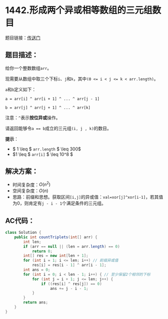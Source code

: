 # 1442.形成两个异或相等数组的三元组数目
题目链接：[传送门](https://leetcode-cn.com/problems/count-triplets-that-can-form-two-arrays-of-equal-xor/)

## 题目描述：
给你一个整数数组`arr`。

现需要从数组中取三个下标`i`、`j`和`k`，其中`(0 <= i < j <= k < arr.length)`。

`a`和`b`定义如下：

`a = arr[i] ^ arr[i + 1] ^ ... ^ arr[j - 1]`

`b = arr[j] ^ arr[j + 1] ^ ... ^ arr[k]`

注意：`^`表示**按位异或**操作。

请返回能够令`a == b`成立的三元组`(i, j , k)`的数目。

**提示**：

- $ 1 \leq $ `arr.length` $ \leq 300$
- $1 \leq $ `arr[i]` $ \leq 10^8 $

## 解决方案：
- 时间复杂度：$O(n^2)$
- 空间复杂度：$O(n)$
- 思路：前缀和思想。获取区间`[i,j]`的异或值：`val=xor[j]^xor[i-1]`，若其值为0，则肯定有`j - i - 1`个满足条件的三元组。

## AC代码：
```java
class Solution {
	public int countTriplets(int[] arr) {
		int len;
		if (arr == null || (len = arr.length) == 0)
			return 0;
		int[] res = new int[len + 1];
		for (int i = 1; i <= len; i++) // 前缀异或值
			res[i] = res[i - 1] ^ arr[i - 1];
		int ans = 0;
		for (int i = 0; i < len - 1; i++) { // 至少保留2个相邻的下标
			for (int j = i + 1; j <= len; j++) {
				if ((res[i] ^ res[j]) == 0)
					ans += j - i - 1;
			}
		}
		return ans;
	}
}
```
